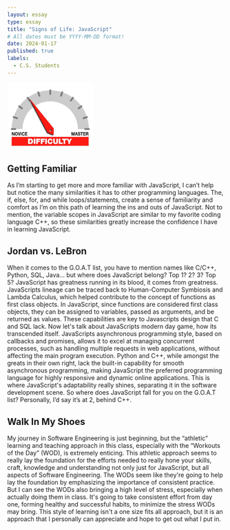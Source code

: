 ```yaml
---
layout: essay
type: essay
title: "Signs of Life: JavaScript"
# All dates must be YYYY-MM-DD format!
date: 2024-01-17
published: true
labels:
  - C.S. Students
---
```


<img width="200px" class="rounded float-start pe-4" src="../img/difficulty/degree_difficulty.jpg">

## Getting Familiar

As I’m starting to get more and more familiar with JavaScript, I can’t help but notice the many similarities it has to other programming languages. The, if, else, for, and while loops/statements, create a sense of familiarity and comfort as I’m on this path of learning the ins and outs of JavaScript. Not to mention, the variable scopes in JavaScript are similar to my favorite coding language C++, so these similarities greatly increase the confidence I have in learning JavaScript. 

## Jordan vs. LeBron

When it comes to the G.O.A.T list, you have to mention names like C/C++, Python, SQL, Java… but where does JavaScript belong? Top 1? 2? 3? Top 5? JavaScript has greatness running in its blood, it comes from greatness. JavaScripts lineage can be traced back to Human-Computer Symbiosis and Lambda Calculus, which helped contribute to the concept of functions as first class objects. In JavaScript, since functions are considered first class objects, they can be assigned to variables, passed as arguments, and be returned as values. These capabilities are key to Javascripts design that C and SQL lack. Now let's talk about JavaScripts modern day game, how its transcended itself. JavaScripts asynchronous programming style, based on callbacks and promises, allows it to excel at managing concurrent processes, such as handling multiple requests in web applications, without affecting the main program execution. Python and C++, while amongst the greats in their own right, lack the built-in capability for smooth asynchronous programming, making JavaScript the preferred programming language for highly responsive and dynamic online applications. This is where JavaScript's adaptability really shines, separating it in the software development scene. So where does JavaScript fall for you on the G.O.A.T list? Personally, I’d say it’s at 2, behind C++. 

## Walk In My Shoes

My journey in Software Engineering is just beginning, but the “athletic” learning and teaching approach in this class, especially with the “Workouts of the Day” (WOD), is extremely enticing. This athletic approach seems to really lay the foundation for the efforts needed to really hone your skills, craft, knowledge and understanding not only just for JavaScript, but all aspects of Software Engineering. The WODs seem like they're going to help lay the foundation by emphasizing the importance of consistent practice. But I can see the WODs also bringing a high level of stress, especially when actually doing them in class. It's going to take consistent effort from day one, forming healthy and successful habits, to minimize the stress WODs may bring. This style of learning isn't a one size fits all approach, but it is an approach that I personally can appreciate and hope to get out what I put in. 
